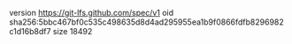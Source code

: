 version https://git-lfs.github.com/spec/v1
oid sha256:5bbc467bf0c535c498635d8d4ad295955ea1b9f0866fdfb8296982c1d16b8df7
size 18492
